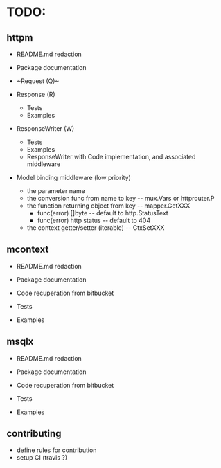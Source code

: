 # TODO:

## httpm

- README.md redaction
- Package documentation

- ~Request (Q)~
- Response (R)
	- Tests
	- Examples
- ResponseWriter (W)
	- Tests
	- Examples
	- ResponseWriter with Code implementation, and associated middleware

- Model binding middleware (low priority)
	- the parameter name
	- the conversion func from name to key -- mux.Vars or httprouter.P
	- the function returning object from key -- mapper.GetXXX
		- func(error) []byte -- default to http.StatusText
		- func(error) http status -- default to 404
	- the context getter/setter (iterable) -- CtxSetXXX


## mcontext

- README.md redaction
- Package documentation

- Code recuperation from bitbucket
- Tests
- Examples

## msqlx

- README.md redaction
- Package documentation

- Code recuperation from bitbucket
- Tests
- Examples

## contributing

- define rules for contribution
- setup CI (travis ?)
